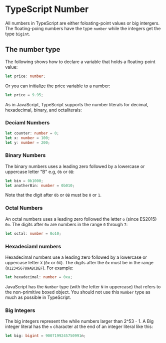 # TypeScript Number

All numbers in TypeScript are either foloating-point values or big intergers. The floating-poing numbers have the type `number` while the integers get the type `bigint`.

## The number type

The following shows how to declare a variable that holds a floating-point value:

```ts
let price: number;
```

Or you can initialize the price variable to a number:

```ts
let price = 9.95;
```

As in JavaScript, TypeScript supports the number literals for decimal, hexadecimal, binary, and octaliterals:

### Deciaml Numbers

```ts
let counter: number = 0;
let x: number = 100;
let y: number = 200;
```

### Binary Numbers

The binary numbers uses a leading zero followed by a lowercase or uppercase letter "B" e.g, `0b` or `0B`:

```ts
let bin = 0b1000;
let anotherBin: number = 0b010;
```

Note that the digit after `0b` or `0B` must be `0` or `1`.

### Octal Numbers

An octal numbers uses a leading zero followed the letter `o` (since ES2015) `0o`. The digits after `0o` are numbers in the range `0` through `7`:

```ts
let octal: number = 0o10;
```

### Hexadeciaml numbers

Hexadecimal numbers use a leading zero followed by a lowercase or uppercase letter `X` (`0x` or `0X`). The digits after the `0x` must be in the range (`0123456789ABCDEF`). For example:

```ts
let hexadecimal: number = 0xa;
```

JavaScript has the `Number` type (with the letter `N` in uppercase) that refers to the non-primitive boxed object. You should not use this `Number` type as much as possible in TypeScript.

### Big Integers

The big integers represent the while numbers larger than 2^53 - 1. A Big integer literal has the `n` character at the end of an integer literal like this:

```ts
let big: bigint = 9007199245750991n;
```
